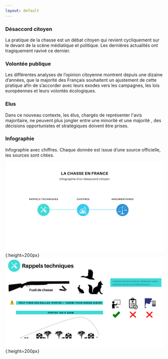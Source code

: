 ```yaml
---
layout: default
---
```


### Désaccord citoyen
La pratique de la chasse est un débat citoyen qui revient cycliquement sur le devant de la scène médiatique et politique. Les dernières actualités ont tragiquement ravivé ce dernier.

### Volontée publique 
Les différentes analyses de l’opinion citoyenne montrent depuis une dizaine d’années, que la majorité des Français souhaitent un ajustement de cette pratique afin de s’accorder avec leurs exodes vers les campagnes, les lois européennes et leurs volontés écologiques.
 
### Elus
Dans ce nouveau contexte,  les élus, chargés de représenter l'avis majoritaire, ne peuvent plus jongler entre une minorité et une majorité , des décisions opportunistes et stratégiques doivent être prises.

### Infographie
Infographie avec chiffres. Chaque donnée est issue d’une source officielle, les sources sont citées.


![1](./img/1.png){:height=200px}
![1](./img/2.png){:height=200px}




